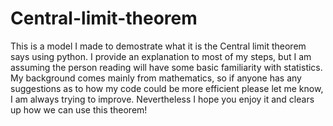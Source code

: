 # Central-limit-theorem
This is a model I made to demostrate what it is the Central limit theorem says using python.
I provide an explanation to most of my steps, but I am assuming the person reading will have some basic familiarity with statistics.
My background comes mainly from mathematics, so if anyone has any suggestions as to how my code could be more efficient please let me know, I am always trying to improve.
Nevertheless I hope you enjoy it and clears up how we can use this theorem!
